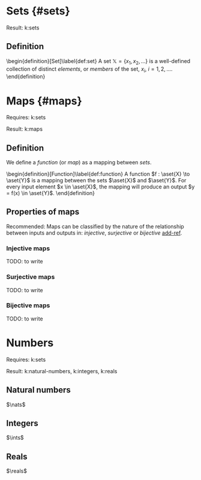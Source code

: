 # Sets {#sets}

<knowledge-graph>

Result: k:sets

</knowledge-graph>

## Definition

\begin{definition}[Set]\label{def:set}
A set $\mathbb{X} = \{x_1, x_2, \dots\}$ is a well-defined collection of distinct _elements_, or _members_ of the set, $x_i$, $i = 1, 2, \dots$.    
\end{definition}




# Maps {#maps}

<knowledge-graph>

Requires: k:sets

Result: k:maps

</knowledge-graph>

## Definition

We define a _function_ (or _map_) as a mapping between _sets_.

\begin{definition}[Function]\label{def:function}
A function $f : \aset{X} \to \aset{Y}$ is a mapping between the sets $\aset{X}$ and $\aset{Y}$. For every input element $x \in \aset{X}$, the mapping will produce an output $y = f(x) \in \aset{Y}$.
\end{definition}

## Properties of maps

Recommended: Maps can be classified by the nature of the relationship between inputs and outputs in: _injective_, _surjective_ or _bijective_ [add-ref]().


### Injective maps

TODO: to write

### Surjective maps

TODO: to write

### Bijective maps

TODO: to write


# Numbers

<knowledge-graph>

Requires: k:sets

Result: k:natural-numbers, k:integers, k:reals

</knowledge-graph>

## Natural numbers

$\nats$

## Integers

$\ints$

## Reals

$\reals$
